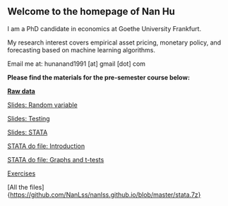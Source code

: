 ## Welcome to the homepage of Nan Hu

I am a PhD candidate in economics at Goethe University Frankfurt.

My research interest covers empirical asset pricing, monetary policy, and forecasting based on machine learning algorithms.

Email me at: hunanand1991 [at] gmail [dot] com


**Please find the materials for the pre-semester course below:** 

**[Raw data](https://github.com/NanLss/nanlss.github.io/blob/master/rawdata.zip)**

[Slides: Random variable](https://github.com/NanLss/nanlss.github.io/blob/master/Slides_Statistics_2019.pdf)

[Slides: Testing](https://github.com/NanLss/nanlss.github.io/blob/master/Slides_Statistics_2019_ht.pdf)

[Slides: STATA](https://github.com/NanLss/nanlss.github.io/blob/master/Slides_Statistics_2019_stata.pdf)

[STATA do file: Introduction](https://github.com/NanLss/nanlss.github.io/blob/master/Introduction.do)

[STATA do file: Graphs and t-tests](https://github.com/NanLss/nanlss.github.io/blob/master/Graphs_and_t_tests.do)

[Exercises](https://github.com/NanLss/nanlss.github.io/blob/master/Exercises_Statistics_2019.pdf)

[All the files]{https://github.com/NanLss/nanlss.github.io/blob/master/stata.7z}

